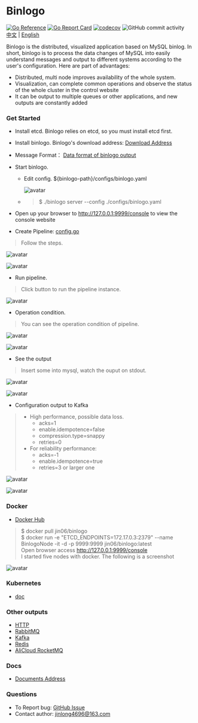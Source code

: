 Binlogo
=====================================
[![Go Reference](https://pkg.go.dev/badge/github.com/jin06/binlogo)](https://pkg.go.dev/github.com/jin06/binlogo)
[![Go Report Card](https://goreportcard.com/badge/github.com/jin06/binlogo)](https://goreportcard.com/report/github.com/jin06/binlogo)
[![codecov](https://codecov.io/gh/jin06/binlogo/branch/master/graph/badge.svg)](https://codecov.io/gh/jin06/binlogo)
![GitHub commit activity](https://img.shields.io/github/commit-activity/m/jin06/binlogo)
</br>
[中文](README_zh.md) | [English](README.md)

Binlogo is the distributed, visualized application based on MySQL binlog. In short, binlogo is to process the data
changes of MySQL into easily understand messages and output to different systems according to the user's
configuration. Here are part of advantages:

* Distributed, multi node improves availability of the whole system.
* Visualization, can complete common operations and observe the status of the whole cluster in the control website 
* It can be output to multiple queues or other applications, and new outputs are constantly added

### Get Started

* Install etcd. Binlogo relies on etcd, so you must install etcd first.

* Install binlogo. Binlogo's download address: [Download Address](https://github.com/jin06/binlogo/releases)

* Message Format： [Data format of binlogo output](/docs/1.0.*/message-format.md)

* Start binlogo.
    * Edit config. ${binlogo-path}/configs/binlogo.yaml

      ![avatar](/docs/assets/pic/edit_config_step1.en.png)

    * > $ ./binlogo server --config ./configs/binlogo.yaml

* Open up your browser to http://127.0.0.1:9999/console to view the console website

* Create Pipeline:
[config.go](configs%2Fconfig.go)
> Follow the steps.

![avatar](/docs/assets/pic/create_pipe_step1.en.png)

![avatar](/docs/assets/pic/create_pipe_step2.en.png)

* Run pipeline.

> Click button to run the pipeline instance.

![avatar](/docs/assets/pic/run_pipeline_step1.en.png)

* Operation condition.

> You can see the operation condition of pipeline.


![avatar](/docs/assets/pic/pipeline_condition_step1.en.png)

![avatar](/docs/assets/pic/pipeline_condition_step2.en.png)

* See the output

> Insert some into mysql, watch the ouput on stdout.

![avatar](/docs/assets/pic/output_step1.en.png)

![avatar](/docs/assets/pic/output_step2.en.png)

* Configuration output to Kafka

> * High performance, possible data loss.
>   * acks=1
>   * enable.idempotence=false
>   * compression.type=snappy
>   * retries=0
> * For reliability performance:
>   * acks=-1
>   * enable.idempotence=true
>   * retries=3 or larger one

![avatar](/docs/assets/pic/output_kafka_step1.en.png)

![avatar](/docs/assets/pic/output_kafka_step2.en.png)

### Docker

- [Docker Hub](https://hub.docker.com/r/jin06/binlogo)

> $ docker pull jin06/binlogo
> </br>
> $ docker run -e "ETCD_ENDPOINTS=172.17.0.3:2379" --name BinlogoNode -it -d -p 9999:9999 jin06/binlogo:latest
> </br>
> Open browser access http://127.0.0.1:9999/console
> </br>
> I started five nodes with docker. The following is a screenshot
>

![avatar](/docs/assets/pic/docker_step1.en.png)

### Kubernetes

- [doc](/docs/1.0.*/en/install-kubernetes.md)


### Other outputs

* [HTTP](/docs/1.0.*/en/configure-http-output.md)
* [RabbitMQ](/docs/1.0.*/en/configure-rabbitmq-outupt.md)
* [Kafka](/docs/1.0.*/en/configure-kafka-output.md)
* [Redis](/docs/1.0.*/en/configure-redis-outupt.md)
* [AliCloud RocketMQ](/docs/1.0.*/en/configure-rocketmq-outupt.md)

### Docs

* [Documents Address](https://github.com/jin06/binlogo/wiki)

### Questions

* To Report bug: [GitHub Issue](https://github.com/jin06/binlogo/issues)
* Contact author: jinlong4696@163.com
